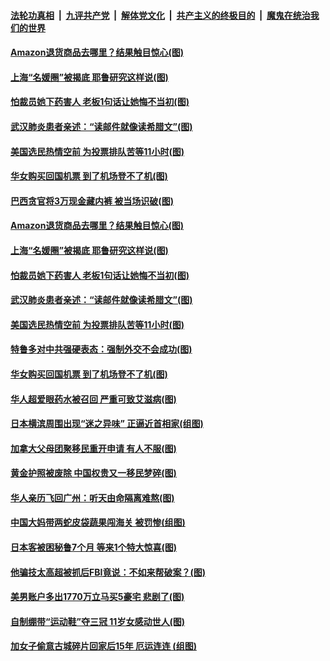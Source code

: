 

####  [法轮功真相](../../../../basic/blob/master/README.md?t=10162202) &nbsp;|&nbsp; [九评共产党](../../../../9ping.md/blob/master/README.md?t=10162202) &nbsp;|&nbsp; [解体党文化](../../../../jtdwh.md/blob/master/README.md?t=10162202)  &nbsp;|&nbsp; [共产主义的终极目的](../../../../gczydzjmd.md/blob/master/README.md?t=10162202) &nbsp;|&nbsp; [魔鬼在统治我们的世界](../../../../mgztzwmdsj.md/blob/master/README.md?t=10162202) 

#### [Amazon退货商品去哪里？结果触目惊心(图)](../pages/p3/949383.md?t=10162202) 

#### [上海“名媛圈”被揭底 耶鲁研究这样说(图)](../pages/p3/949382.md?t=10162202) 

#### [怕裁员她下药害人 老板1句话让她悔不当初(图)](../pages/p3/949367.md?t=10162202) 

#### [武汉肺炎患者亲述：“读邮件就像读希腊文”(图)](../pages/p3/949358.md?t=10162202) 

#### [美国选民热情空前 为投票排队苦等11小时(图)](../pages/p3/949296.md?t=10162202) 

#### [华女购买回国机票 到了机场登不了机(图)](../pages/p3/949285.md?t=10162202) 

#### [巴西贪官将3万现金藏内裤 被当场识破(图)](../pages/p3/949466.md?t=10162202) 


#### [Amazon退货商品去哪里？结果触目惊心(图)](../pages/p3/949383.md?t=10162202) 

#### [上海“名媛圈”被揭底 耶鲁研究这样说(图)](../pages/p3/949382.md?t=10162202) 

#### [怕裁员她下药害人 老板1句话让她悔不当初(图)](../pages/p3/949367.md?t=10162202) 

#### [武汉肺炎患者亲述：“读邮件就像读希腊文”(图)](../pages/p3/949358.md?t=10162202) 

#### [美国选民热情空前 为投票排队苦等11小时(图)](../pages/p3/949296.md?t=10162202) 

#### [特鲁多对中共强硬表态：强制外交不会成功(图)](../pages/p3/949306.md?t=10162202) 

#### [华女购买回国机票 到了机场登不了机(图)](../pages/p3/949285.md?t=10162202) 

#### [华人超爱眼药水被召回 严重可致艾滋病(图)](../pages/p3/949276.md?t=10162202) 

#### [日本横滨周围出现“迷之异味” 正逼近首相家(组图)](../pages/p3/949269.md?t=10162202) 

#### [加拿大父母团聚移民重开申请 有人不服(图)](../pages/p3/949265.md?t=10162202) 

#### [黄金护照被废除 中国权贵又一移民梦碎(图)](../pages/p3/949218.md?t=10162202) 

#### [华人亲历飞回广州：听天由命隔离难熬(图)](../pages/p3/949192.md?t=10162202) 

#### [中国大妈带两蛇皮袋蔬果闯海关 被罚惨(组图)](../pages/p3/949193.md?t=10162202) 

#### [日本客被困秘鲁7个月 等来1个特大惊喜(图)](../pages/p3/949180.md?t=10162202) 

#### [他骗技太高超被抓后FBI竟说：不如来帮破案？(图)](../pages/p3/949062.md?t=10162202) 

#### [美男账户多出1770万立马买5豪宅 悲剧了(图)](../pages/p3/949137.md?t=10162202) 

#### [自制绷带“运动鞋”夺三冠 11岁女感动世人(图)](../pages/p3/949040.md?t=10162202) 

#### [加女子偷意古城碎片回家后15年 厄运连连 (组图)](../pages/p3/949034.md?t=10162202) 

